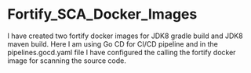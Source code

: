 # Fortify_SCA_Docker_Images

I have created two fortify docker images for JDK8 gradle build and JDK8 maven build.
Here I am using Go CD for CI/CD pipeline and in the pipelines.gocd.yaml file I have configured the calling the fortify docker image for scanning the source code.

